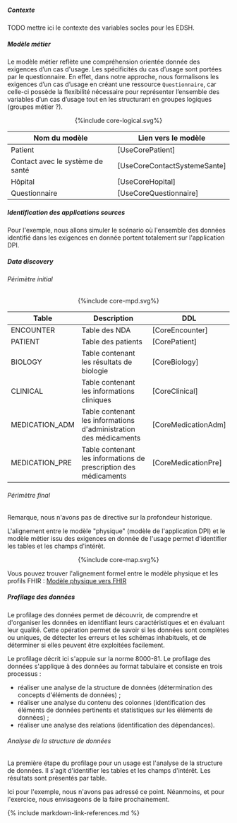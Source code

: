 ##### Contexte

TODO mettre ici le contexte des variables socles pour les EDSH.

##### Modèle métier

Le modèle métier reflète une compréhension orientée donnée des exigences d’un cas d'usage. Les spécificités du cas 
d’usage sont portées par le questionnaire. En effet, dans notre approche, nous formalisons les exigences d’un cas 
d’usage en créant une ressource `Questionnaire`, car celle-ci possède la flexibilité nécessaire pour représenter 
l’ensemble des variables d’un cas d’usage tout en les structurant en groupes logiques (groupes métier ?).

<!-- If the image below is not wrapped in a div tag, the publisher tries to wrap text around the image, which is not desired. -->
<div style="text-align: center;">{%include core-logical.svg%}</div>

| Nom du modèle                    | Lien vers le modèle          |
|----------------------------------|------------------------------|
| Patient                          | [UseCorePatient]             |
| Contact avec le système de santé | [UseCoreContactSystemeSante] |
| Hôpital                          | [UseCoreHopital]             |
| Questionnaire                    | [UseCoreQuestionnaire]       |

##### Identification des applications sources

Pour l'exemple, nous allons simuler le scénario où l'ensemble des données identifié dans les exigences en donnée portent totalement sur l'application DPI.

##### Data discovery

###### Périmètre initial

<!-- If the image below is not wrapped in a div tag, the publisher tries to wrap text around the image, which is not desired. -->
<div style="text-align: center;">{%include core-mpd.svg%}</div>

| Table          | Description                                                       | DDL                 |
|----------------|-------------------------------------------------------------------|---------------------|
| ENCOUNTER      | Table des NDA                                                     | [CoreEncounter]     |
| PATIENT        | Table des patients                                                | [CorePatient]       |
| BIOLOGY        | Table contenant les résultats de biologie                         | [CoreBiology]       |
| CLINICAL       | Table contenant les informations cliniques                        | [CoreClinical]      |
| MEDICATION_ADM | Table contenant les informations d'administration des médicaments | [CoreMedicationAdm] |
| MEDICATION_PRE | Table contenant les informations de prescription des médicaments  | [CoreMedicationPre] |

###### Périmètre final

Remarque, nous n'avons pas de directive sur la profondeur historique.

L'alignement entre le modèle "physique" (modèle de l'application DPI) et le modèle métier issu des exigences en donnée de l'usage permet d'identifier les tables et les champs d'intérêt.

<!-- If the image below is not wrapped in a div tag, the publisher tries to wrap text around the image, which is not desired. -->
<div style="text-align: center;">{%include core-map.svg%}</div>

Vous pouvez trouver l'alignement formel entre le modèle physique et les profils FHIR : [Modèle physique vers FHIR](StructureMap-CorePhysical2FHIR.html)

##### Profilage des données

Le profilage des données permet de découvrir, de comprendre et d'organiser les données en identifiant leurs caractéristiques et en évaluant leur qualité. 
Cette opération permet de savoir si les données sont complètes ou uniques, de détecter les erreurs et les schémas inhabituels, et de déterminer si elles peuvent être exploitées facilement.

Le profilage décrit ici s'appuie sur la norme 8000-81. Le profilage des données s'applique à des données au format tabulaire et consiste en trois processus :

- réaliser une analyse de la structure de données (détermination des concepts d'éléments de données) ;
- réaliser une analyse du contenu des colonnes (identification des éléments de données pertinents et statistiques sur les éléments de données) ;
- réaliser une analyse des relations (identification des dépendances).

###### Analyse de la structure de données

La première étape du profilage pour un usage est l'analyse de la structure de données. Il s'agit d'identifier les tables
et les champs d'intérêt. Les résultats sont présentés par table.

Ici pour l'exemple, nous n'avons pas adressé ce point. Néanmoins, et pour l'exercice, nous envisageons de la faire prochainement.

{% include markdown-link-references.md %}